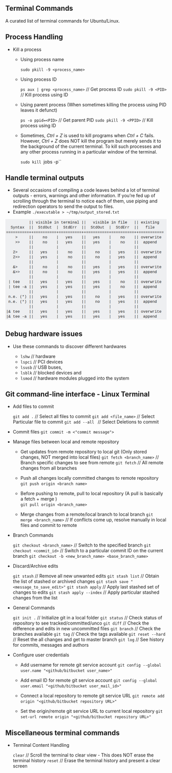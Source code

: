 ## Terminal Commands
A curated list of terminal commands for Ubuntu/Linux. 

## Process Handling

* Kill a process 

	* Using process name

		`sudo pkill -9 <process_name>`

	* Using process ID

		`ps aux | grep <process_name>`		// Get process ID
		`sudo pkill -9 <PID>`				// Kill process using ID

	* Using parent process (When sometimes killing the process using PID leaves it defunct)

		`ps -o ppid=<PID>`					// Get parent PID
		`sudo pkill -9 <PPID>`				// Kill process using ID

	* Sometimes, *Ctrl + Z* is used to kill programs when *Ctrl + C* fails. However, *Ctrl + Z* does NOT kill the program but merely sends it to the background of the current terminal. To kill such processes and any other process running in a particular window of the terminal.

		`sudo kill `jobs -p``

## Handle terminal outputs

* Several occasions of compiling a code leaves behind a lot of terminal outputs - errors, warnings and other information. If you’re fed up of scrolling through the terminal to notice each of them, use piping and redirection operators to send the output to files.
* Example `./executable > ~/tmp/output_stored.txt`

![alt text](https://github.com/kumar-akshay324/terminal-commands/blob/master/images/terminal_ouput.png "Terminal command suffixes to redirect screen output")

## Debug hardware issues

* Use these commands to discover different hardwares 

	* `lshw`					// hardware
	* `lspci`					// PCI devices
	* `lsusb`					// USB buses, 							
	* `lsblk`					// blocked devices and 
	* `lsmod`					// hardware modules plugged into the system

## Git command-line interface - Linux Terminal

* Add files to commit

	`git add .`					// Select all files to commit
	`git add <file_name>` 		// Select Particular file to commit
	`git add --all `			// Select Deletions to commit

* Commit files 
	`git commit -m <"commit message">`

* Manage files between local and remote repository

	*	Get updates from remote repository to local git (Only stored changes, NOT merged into local files)
	`git fetch <branch_name>` 		// Branch specific changes to see from remote
	`git fetch` 					// All remote changes from all branches

	*	Push all changes locally committed changes to remote repository
	`git push origin <branch name>`

	*	Before pushing to remote, pull to local repository (A pull is basically a fetch + merge )  
	`git pull origin <branch_name>`

	*	Merge changes from a remote/local branch to local branch
	`git merge <branch_name>`		// If conflicts come up, resolve manually in local files and commit to remote 

* Branch Commands

	`git checkout <branch_name>`	// Switch to the specified branch
	`git checkout <commit_id>`		// Switch to a particular commit ID on the current branch
	`git checkout -b <new_branch_name> <base_branch_name>`

* Discard/Archive edits

	`git stash`						// Remove all new unwanted edits
	`git stash list`				// Obtain the list of stashed or archived changes
	`git stash save "<message_to_save_edit>"`
	`git stash apply`				// Apply last stashed set of changes to edits
	`git stash apply --index`		// Apply particular stashed changes from the list 

* General Commands

	`git init .` 					// Initialize git in a local folder
	`git status`					// Check status of repository to see tracked/committed/unco
	`git diff`						// Check the difference and edits in new uncommitted files
	`git branch`					// Check the branches available
	`git tag`						// Check the tags available
	`git reset --hard`				// Reset the all changes and get to master branch
	`git log`						// See history for commits, messages and authors

* Configure user credentials
	
	*	Add username for remote git service account
	`git config --global user.name "<github/bitbucket user_name>"`
	
	*	Add email ID for remote git service account
	`git config --global user.email "<github/bitbucket user_mail_id>"`

	*	Connect a local repository to remote git service URL
	`git remote add origin "<github/bitbucket repository URL>"`

	*	Set the origin/remote git service URL to current local repository
	`git set-url remote origin "<github/bitbucket repository URL>"`

## Miscellaneous terminal commands
	
* Terminal Content Handling

	`clear` 				// Scroll the terminal to clear view - This does NOT erase the terminal history
	`reset`					// Erase the terminal history and present a clear screen
	

